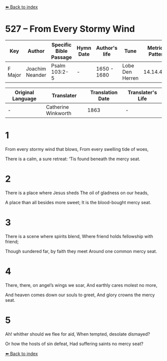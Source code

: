 [⬅️ Back to index](../README.md)

# 527 – From Every Stormy Wind

Key | Author   | Specific Bible Passage     |Hymn Date |Author's life |Tune |Metrical Pattern   |Composer/Source                                                                                        
-- | --------- | ---------------------------|----------|--------------|-----|-------------------|-------------   
F Major  | Joachim Neander      | Psalm 103:2-5 | -  | 1650 - 1680 | Lobe Den Herren | 14.14.4.7.8 | Chorale Book for England, 1863 

Original Language | Translater | Translation Date   | Translater's Life     
----------------- | --------- | --------------------|-------------   
\-  | Catherine Winkworth      | 1863 | -  | 1827 - 1878 



# 1

From every stormy wind that blows, From every swelling tide of woes,

There is a calm, a sure retreat: ‘Tis found beneath the mercy seat.



# 2

There is a place where Jesus sheds The oil of gladness on our heads,

A place than all besides more sweet; It is the blood-bought mercy seat.



# 3

There is a scene where spirits blend, Where friend holds fellowship with friend;

Though sundered far, by faith they meet Around one common mercy seat.



# 4

There, there, on angel’s wings we soar, And earthly cares molest no more,

And heaven comes down our souls to greet, And glory crowns the mercy seat.



# 5

Ah! whither should we flee for aid, When tempted, desolate dismayed?

Or how the hosts of sin defeat, Had suffering saints no mercy seat?

[⬅️ Back to index](../README.md)
